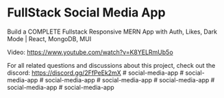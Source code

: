 # FullStack Social Media App

Build a COMPLETE Fullstack Responsive MERN App with Auth, Likes, Dark Mode | React, MongoDB, MUI

Video: https://www.youtube.com/watch?v=K8YELRmUb5o

For all related questions and discussions about this project, check out the discord: https://discord.gg/2FfPeEk2mX
#   s o c i a l - m e d i a - a p p  
 #   s o c i a l - m e d i a - a p p  
 #   s o c i a l - m e d i a - a p p  
 #   s o c i a l - m e d i a - a p p  
 #   s o c i a l - m e d i a - a p p  
 #   s o c i a l - m e d i a - a p p  
 #   s o c i a l - m e d i a - a p p  
 